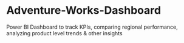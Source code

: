 # Adventure-Works-Dashboard
Power BI Dashboard to track KPIs, comparing regional performance, analyzing product level trends &amp; other insights
